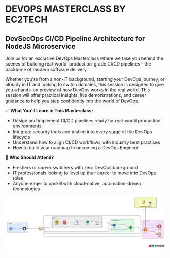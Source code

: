 # DEVOPS MASTERCLASS BY EC2TECH

## DevSecOps CI/CD Pipeline Architecture for NodeJS Microservice

Join us for an exclusive DevOps Masterclass where we take you behind the scenes of building real-world, production-grade CI/CD pipelines—the backbone of modern software delivery.

Whether you're from a non-IT background, starting your DevOps journey, or already in IT and looking to switch domains, this session is designed to give you a hands-on preview of how DevOps works in the real world. This session will offer practical insights, live demonstrations, and career guidance to help you step confidently into the world of DevOps.

✅ **What You’ll Learn in This Masterclass:**

- Design and implement CI/CD pipelines ready for real-world production environments  
- Integrate security tools and testing into every stage of the DevOps lifecycle  
- Understand how to align CI/CD workflows with industry best practices  
- How to build your roadmap to becoming a DevOps Engineer  

🎯 **Who Should Attend?**

- Freshers or career switchers with zero DevOps background  
- IT professionals looking to level up their career to move into DevOps roles  
- Anyone eager to upskill with cloud-native, automation-driven technologies  



![Masterclass Poster](./imgs/devops-masterclass.svg)
